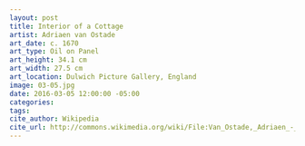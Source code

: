 ```yaml
---
layout: post
title: Interior of a Cottage
artist: Adriaen van Ostade
art_date: c. 1670
art_type: Oil on Panel
art_height: 34.1 cm
art_width: 27.5 cm
art_location: Dulwich Picture Gallery, England
image: 03-05.jpg
date: 2016-03-05 12:00:00 -05:00
categories:
tags:
cite_author: Wikipedia
cite_url: http://commons.wikimedia.org/wiki/File:Van_Ostade,_Adriaen_-_Interior_of_a_Cottage_-_Google_Art_Project.jpg
---
```

